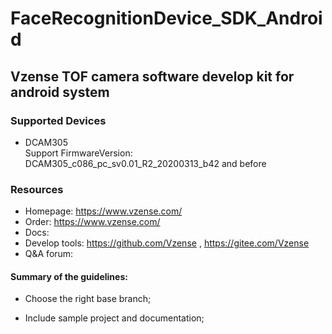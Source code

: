 # FaceRecognitionDevice_SDK_Android

## Vzense TOF camera software develop kit for android system

### Supported Devices

- DCAM305
</br>Support FirmwareVersion: DCAM305_c086_pc_sv0.01_R2_20200313_b42 and before

### Resources

- Homepage: https://www.vzense.com/
- Order: https://www.vzense.com/
- Docs:
- Develop tools: https://github.com/Vzense , https://gitee.com/Vzense
- Q&A forum: 

#### Summary of the guidelines:

- Choose the right base branch;

- Include sample project and documentation;
